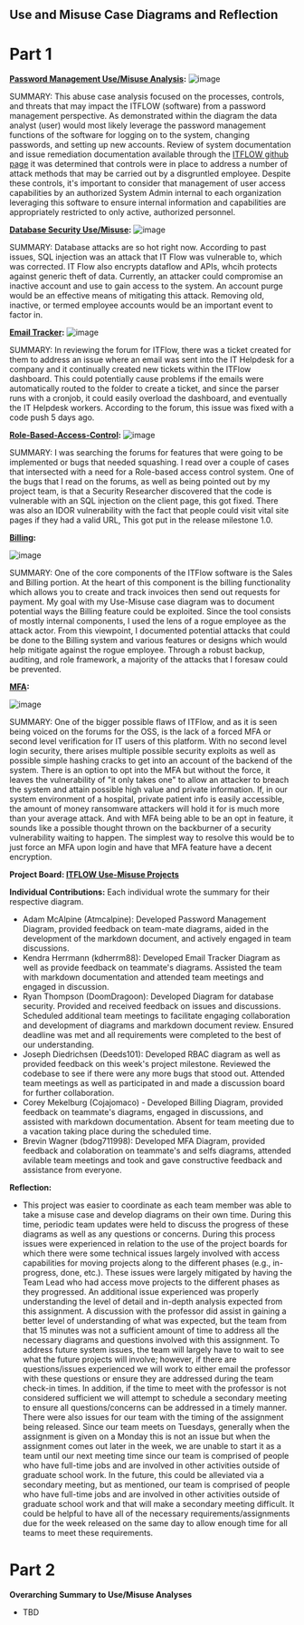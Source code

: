 ## Use and Misuse Case Diagrams and Reflection

# Part 1

**[Password Management Use/Misuse Analysis](https://github.com/Deeds101/CYBR8420-project/blob/main/Use-Misuses%20Case%20Diagrams/Final%20Diagrams/Password%20Management%20-%20Use%20and%20Misuse%20Case%20Diagram.PNG):**
 ![image](https://github.com/Deeds101/CYBR8420-project/assets/87542247/e8547fa6-b1e0-41a5-9d3b-fbdea9a0370b)

 SUMMARY: This abuse case analysis focused on the processes, controls, and threats that may impact the ITFLOW (software) from a password management perspective. As demonstrated within the diagram the data analyst (user) would most likely leverage the password management functions of the software for logging on to the system, changing passwords, and setting up new accounts. Review of system documentation and issue remediation documentation available through the [ITFLOW github page](https://github.com/itflow-org/itflow) it was determined that controls were in place to address a number of attack methods that may be carried out by a disgruntled employee. Despite these controls, it's important to consider that management of user access capabilities by an authorized System Admin internal to each organization leveraging this software to ensure internal information and capabilities are appropriately restricted to only active, authorized personnel.

  
**[Database Security Use/Misuse](https://github.com/Deeds101/CYBR8420-project/blob/main/Use-Misuses%20Case%20Diagrams/Final%20Diagrams/SQL%20Injection.drawio.png):**
![image](https://github.com/Deeds101/CYBR8420-project/assets/87542247/2a989453-0485-4e2b-88cf-5140a9a84ed9)

SUMMARY: Database attacks are so hot right now. According to past issues, SQL injection was an attack that IT Flow was vulnerable to, which was corrected. IT Flow also encrypts dataflow and APIs, whcih protects against generic theft of data. Currently, an attacker could compromise an inactive account and use to gain access to the system. An account purge would be an effective means of mitigating this attack. Removing old, inactive, or termed employee accounts would be an important event to factor in.


**[Email Tracker](https://github.com/Deeds101/CYBR8420-project/blob/main/Use-Misuses%20Case%20Diagrams/Final%20Diagrams/use%20misuse%20case%20(email%20tracking).png):**
![image](https://github.com/Deeds101/CYBR8420-project/assets/107895832/724632b6-9074-4889-9f35-33e10278712b)


SUMMARY: In reviewing the forum for ITFlow, there was a ticket created for them to address an issue where an email was sent into the IT Helpdesk for a company and it continually created new tickets within the ITFlow dashboard. This could potentially cause problems if the emails were automatically routed to the folder to create a ticket, and since the parser runs with a cronjob, it could easily overload the dashboard, and eventually the IT Helpdesk workers. According to the forum, this issue was fixed with a code push 5 days ago.

**[Role-Based-Access-Control](https://github.com/Deeds101/CYBR8420-project/blob/main/Use-Misuses%20Case%20Diagrams/Final%20Diagrams/RBAC_Final.PNG):**
![image](https://github.com/Deeds101/CYBR8420-project/assets/107895832/55611867-6c4f-476c-a120-e4db54dff2cc)


SUMMARY: I was searching the forums for features that were going to be implemented or bugs that needed squashing. I read over a couple of cases that intersected with a need for a Role-based access control system. One of the bugs that I read on the forums, as well as being pointed out by my project team, is that a Security Researcher discovered that the code is vulnerable with an SQL injection on the client page, this got fixed. There was also an IDOR vulnerability with the fact that people could visit vital site pages if they had a valid URL, This got put in the release milestone 1.0.

**[Billing](https://github.com/Deeds101/CYBR8420-project/blob/main/Use-Misuses%20Case%20Diagrams/Final%20Diagrams/Use-Misuse%20Case%20Billing.png):**

![image](https://github.com/Deeds101/CYBR8420-project/assets/143226996/3b168fc1-ce4d-4a61-aa3e-32145dee706e)

SUMMARY: One of the core components of the ITFlow software is the Sales and Billing portion. At the heart of this component is the billing functionality which allows you to create and track invoices then send out requests for payment. My goal with my Use-Misuse case diagram was to document potential ways the Billing feature could be exploited. Since the tool consists of mostly internal components, I used the lens of a rogue employee as the attack actor. From this viewpoint, I documented potential attacks that could be done to the Billing system and various features or designs which would help mitigate against the rogue employee. Through a robust backup, auditing, and role framework, a majority of the attacks that I foresaw could be prevented. 

**[MFA](https://github.com/Deeds101/CYBR8420-project/blob/main/Use-Misuses%20Case%20Diagrams/Final%20Diagrams/MFA%20Final%20Case.PNG):**

![image](https://github.com/Deeds101/CYBR8420-project/assets/104231228/5e79db77-72d9-4df8-b5e1-ef8ed8ee027d)

SUMMARY: One of the bigger possible flaws of ITFlow, and as it is seen being voiced on the forums for the OSS, is the lack of a forced MFA or second level verification for IT users of this platform. With no second level login security, there arises multiple possible security exploits as well as possible simple hashing cracks to get into an account of the backend of the system. There is an option to opt into the MFA but without the force, it leaves the vulnerability of "it only takes one" to allow an attacker to breach the system and attain possible high value and private information. If, in our system environment of a hospital, private patient info is easily accessible, the amount of money ransomware attackers will hold it for is much more than your average attack. And with MFA being able to be an opt in feature, it sounds like a possible thought thrown on the backburner of a security vulnerability waiting to happen. The simplest way to resolve this would be to just force an MFA upon login and have that MFA feature have a decent encryption.

**Project Board: [ITFLOW Use-Misuse Projects](https://github.com/users/Deeds101/projects/3/views/1)**

**Individual Contributions:**
Each individual wrote the summary for their respective diagram.

- Adam McAlpine (Atmcalpine): Developed Password Management Diagram, provided feedback on team-mate diagrams, aided in the development of the markdown document, and actively engaged in team discussions.
- Kendra Herrmann (kdherrm88): Developed Email Tracker Diagram as well as provide feedback on teammate's diagrams. Assisted the team with markdown documentation and attended team meetings and engaged in discussion.
- Ryan Thompson (DoomDragoon): Developed Diagram for database security. Provided and received feedback on issues and discussions. Scheduled additional team meetings to facilitate engaging collaboration and development of diagrams and markdown document review. Ensured deadline was met and all requirements were completed to the best of our understanding.
- Joseph Diedrichsen (Deeds101): Developed RBAC diagram as well as provided feedback on this week's project milestone. Reviewed the codebase to see if there were any more bugs that stood out. Attended team meetings as well as participated in and made a discussion board for further collaboration.
- Corey Mekelburg (Cojajomaco) - Developed Billing Diagram, provided feedback on teammate's diagrams, engaged in discussions, and assisted with markdown documentation. Absent for team meeting due to a vacation taking place during the scheduled time.
- Brevin Wagner (bdog711998): Developed MFA Diagram, provided feedback and colaboration on teammate's and selfs diagrams, attended avilable team meetings and took and gave constructive feedback and assistance from everyone.

**Reflection:**
- This project was easier to coordinate as each team member was able to take a misuse case and develop diagrams on their own time.  During this time, periodic team updates were held to discuss the progress of these diagrams as well as any questions or concerns.  During this process issues were experienced in relation to the use of the project boards for which there were some technical issues largely involved with access capabilities for moving projects along to the different phases (e.g., in-progress, done, etc.).  These issues were largely mitigated by having the Team Lead who had access move projects to the different phases as they progressed.  An additional issue experienced was properly understanding the level of detail and in-depth analysis expected from this assignment.  A discussion with the professor did assist in gaining a better level of understanding of what was expected, but the team from that 15 minutes was not a sufficient amount of time to address all the necessary diagrams and questions involved with this assignment.  To address future system issues, the team will largely have to wait to see what the future projects will involve; however, if there are questions/issues experienced we will work to either email the professor with these questions or ensure they are addressed during the team check-in times.  In addition, if the time to meet with the professor is not considered sufficient we will attempt to schedule a secondary meeting to ensure all questions/concerns can be addressed in a timely manner. There were also issues for our team with the timing of the assignment being released. Since our team meets on Tuesdays, generally when the assignment is given on a Monday this is not an issue but when the assignment comes out later in the week, we are unable to start it as a team until our next meeting time since our team is comprised of people who have full-time jobs and are involved in other activities outside of graduate school work. In the future, this could be alleviated via a secondary meeting, but as mentioned, our team is comprised of people who have full-time jobs and are involved in other activities outside of graduate school work and that will make a secondary meeting difficult. It could be helpful to have all of the necessary requirements/assignments due for the week released on the same day to allow enough time for all teams to meet these requirements. 

# Part 2
**Overarching Summary to Use/Misuse Analyses**
- TBD
